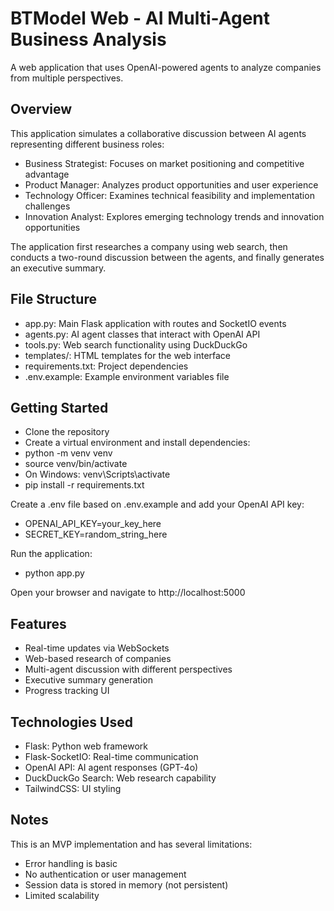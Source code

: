 # BTModel Web - AI Multi-Agent Business Analysis
A web application that uses OpenAI-powered agents to analyze companies from multiple perspectives.

## Overview

This application simulates a collaborative discussion between AI agents representing different business roles:

  * Business Strategist: Focuses on market positioning and competitive advantage
  * Product Manager: Analyzes product opportunities and user experience
  * Technology Officer: Examines technical feasibility and implementation challenges
  * Innovation Analyst: Explores emerging technology trends and innovation opportunities

  The application first researches a company using web search, then conducts a two-round discussion between the agents, and finally generates an executive summary.

## File Structure

  * app.py: Main Flask application with routes and SocketIO events
  * agents.py: AI agent classes that interact with OpenAI API
  * tools.py: Web search functionality using DuckDuckGo
  * templates/: HTML templates for the web interface
  * requirements.txt: Project dependencies
  * .env.example: Example environment variables file

## Getting Started

  * Clone the repository
  * Create a virtual environment and install dependencies:
  * python -m venv venv
  * source venv/bin/activate
  * On Windows: venv\Scripts\activate
  * pip install -r requirements.txt

  Create a .env file based on .env.example and add your OpenAI API key:
  * OPENAI_API_KEY=your_key_here
  * SECRET_KEY=random_string_here

  Run the application:
  * python app.py

  Open your browser and navigate to http://localhost:5000

## Features

  * Real-time updates via WebSockets
  * Web-based research of companies
  * Multi-agent discussion with different perspectives
  * Executive summary generation
  * Progress tracking UI

## Technologies Used

  * Flask: Python web framework
  * Flask-SocketIO: Real-time communication
  * OpenAI API: AI agent responses (GPT-4o)
  * DuckDuckGo Search: Web research capability
  * TailwindCSS: UI styling

## Notes
  This is an MVP implementation and has several limitations:

 *  Error handling is basic
  * No authentication or user management
 *  Session data is stored in memory (not persistent)
  * Limited scalability
